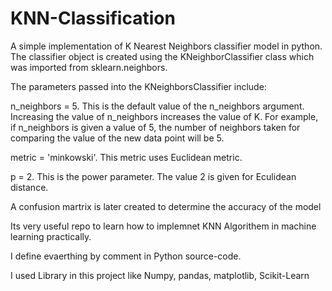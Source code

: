 # KNN-Classification

A simple implementation of K Nearest Neighbors classifier model in python. The classifier object is created using the KNeighborClassifier class which was imported from sklearn.neighbors.

The parameters passed into the KNeighborsClassifier include:

n_neighbors = 5. This is the default value of the n_neighbors argument. Increasing the value of n_neighbors increases the value of K. For example, if n_neighbors is given a value of 5, the number of neighbors taken for comparing the value of the new data point will be 5.

metric = 'minkowski'. This metric uses Euclidean metric.

p = 2. This is the power parameter. The value 2 is given for Eculidean distance.

A confusion martrix is later created to determine the accuracy of the model


Its very useful repo to learn how to implemnet KNN Algorithem in machine learning practically.

I define evaerthing by comment in Python source-code.

I used Library in this project like Numpy, pandas, matplotlib, Scikit-Learn

